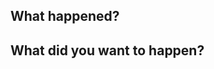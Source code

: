 ## What happened?

<!--
Describe what you've observed and why it's bad (please include whatever stacktraces/version numbers you can).
Clear steps to reproduce the behaviour are always helpful too!
-->

## What did you want to happen?

<!--
Suggest better behavior
-->

